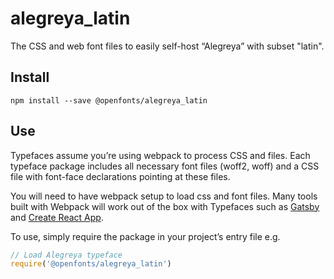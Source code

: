 
# alegreya_latin

The CSS and web font files to easily self-host “Alegreya” with subset "latin".

## Install

`npm install --save @openfonts/alegreya_latin`

## Use

Typefaces assume you’re using webpack to process CSS and files. Each typeface
package includes all necessary font files (woff2, woff) and a CSS file with
font-face declarations pointing at these files.

You will need to have webpack setup to load css and font files. Many tools built
with Webpack will work out of the box with Typefaces such as [Gatsby](https://github.com/gatsbyjs/gatsby)
and [Create React App](https://github.com/facebookincubator/create-react-app).

To use, simply require the package in your project’s entry file e.g.

```javascript
// Load Alegreya typeface
require('@openfonts/alegreya_latin')
```
